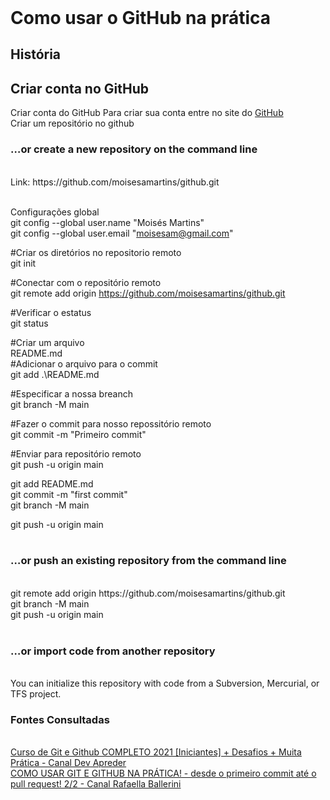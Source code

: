 <!DOCTYPE html>
<html lang="pt-br">
<header>
<meta charset="UTF8" />
</header>

<h1> Como usar o GitHub na prática</h1>

<h2>História</h2>
<lo>
<h2>Criar conta no GitHub</h2>
<lu>Criar conta do GitHub</lu>
Para criar sua conta entre no site do  
<a href="https://github.com/">GitHub</a></br> 
<lu>Criar um repositório no github</lu></br>
<h3>…or create a new repository on the command line</h3></br>
Link: https://github.com/moisesamartins/github.git</br></br>

Configurações global</br>
 git config --global user.name "Moisés Martins"</br>
 git config --global user.email "moisesam@gmail.com"</br>

#Criar os diretórios no repositorio remoto</br>
git init

#Conectar com o repositório remoto</br>
git remote add origin https://github.com/moisesamartins/github.git</br>

#Verificar o estatus</br>
git status</br>

#Criar um arquivo</br> 
README.md</br>
#Adicionar o arquivo para o commit</br>
git add .\README.md</br>

#Especificar a nossa breanch</br>
git branch -M main</br>

#Fazer o commit para nosso repossitório remoto</br>
git commit -m "Primeiro commit"</br>

#Enviar para repositório remoto</br>
git push -u origin main</br>

git add README.md</br>
git commit -m "first commit"</br>
git branch -M main</br>

git push -u origin main</br></br>

<h3>…or push an existing repository from the command line</h3></br>
git remote add origin https://github.com/moisesamartins/github.git</br>
git branch -M main</br>
git push -u origin main</br></br>

<h3>…or import code from another repository</h3></br>
You can initialize this repository with code from a Subversion, Mercurial, or TFS project.</br>

</lo>
<h3>Fontes Consultadas</h3></br> 
<a href="https://www.youtube.com/watch?v=kB5e-gTAl_s">Curso de Git e Github COMPLETO 2021 [Iniciantes] + Desafios + Muita Prática - Canal Dev Apreder</a></br>
<a href="https://www.youtube.com/watch?v=UBAX-13g8OM">COMO USAR GIT E GITHUB NA PRÁTICA! - desde o primeiro commit até o pull request! 2/2 - Canal Rafaella Ballerini</a></br>
</html>